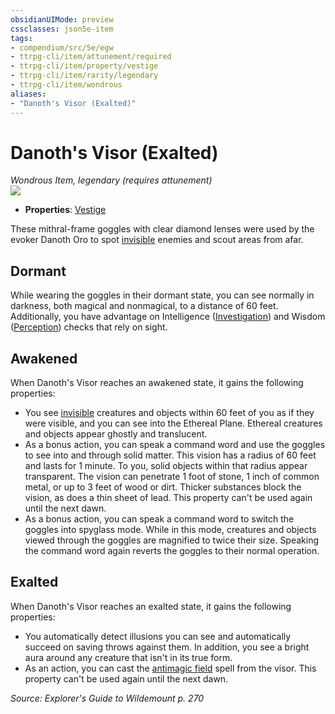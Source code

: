 ```yaml
---
obsidianUIMode: preview
cssclasses: json5e-item
tags:
- compendium/src/5e/egw
- ttrpg-cli/item/attunement/required
- ttrpg-cli/item/property/vestige
- ttrpg-cli/item/rarity/legendary
- ttrpg-cli/item/wondrous
aliases: 
- "Danoth's Visor (Exalted)"
---
```

# Danoth's Visor (Exalted)
*Wondrous Item, legendary (requires attunement)*  
![](/3-Mechanics/CLI/items/img/danoths-visor.webp#right)  

- **Properties**: [Vestige](/3-Mechanics/CLI/rules/item-properties.md#Vestige)

These mithral-frame goggles with clear diamond lenses were used by the evoker Danoth Oro to spot [invisible](/3-Mechanics/CLI/rules/conditions.md#invisible) enemies and scout areas from afar.

## Dormant

While wearing the goggles in their dormant state, you can see normally in darkness, both magical and nonmagical, to a distance of 60 feet. Additionally, you have advantage on Intelligence ([Investigation](/3-Mechanics/CLI/rules/skills.md#Investigation)) and Wisdom ([Perception](/3-Mechanics/CLI/rules/skills.md#Perception)) checks that rely on sight.

## Awakened

When Danoth's Visor reaches an awakened state, it gains the following properties:

- You see [invisible](/3-Mechanics/CLI/rules/conditions.md#invisible) creatures and objects within 60 feet of you as if they were visible, and you can see into the Ethereal Plane. Ethereal creatures and objects appear ghostly and translucent.  
- As a bonus action, you can speak a command word and use the goggles to see into and through solid matter. This vision has a radius of 60 feet and lasts for 1 minute. To you, solid objects within that radius appear transparent. The vision can penetrate 1 foot of stone, 1 inch of common metal, or up to 3 feet of wood or dirt. Thicker substances block the vision, as does a thin sheet of lead. This property can't be used again until the next dawn.  
- As a bonus action, you can speak a command word to switch the goggles into spyglass mode. While in this mode, creatures and objects viewed through the goggles are magnified to twice their size. Speaking the command word again reverts the goggles to their normal operation.  

## Exalted

When Danoth's Visor reaches an exalted state, it gains the following properties:

- You automatically detect illusions you can see and automatically succeed on saving throws against them. In addition, you see a bright aura around any creature that isn't in its true form.  
- As an action, you can cast the [antimagic field](/3-Mechanics/CLI/spells/antimagic-field.md) spell from the visor. This property can't be used again until the next dawn.  

*Source: Explorer's Guide to Wildemount p. 270*
